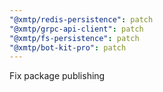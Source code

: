 ```yaml
---
"@xmtp/redis-persistence": patch
"@xmtp/grpc-api-client": patch
"@xmtp/fs-persistence": patch
"@xmtp/bot-kit-pro": patch
---
```


Fix package publishing
